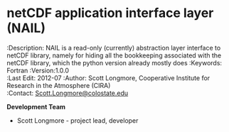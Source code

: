 netCDF application interface layer (NAIL)
======
:Description: NAIL is a read-only (currently) abstraction layer interface to netCDF library, namely for hiding all the bookkeeping associated with the netCDF library, which the python version already mostly does 
:Keywords: Fortran 
:Version:1.0.0  
:Last Edit: 2012-07
:Author: Scott Longmore, Cooperative Institute for Research in the Atmosphere (CIRA)  
:Contact: Scott.Longmore@colostate.edu  

**Development Team**  
* Scott Longmore - project lead, developer  

